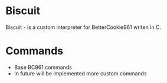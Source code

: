 # Biscuit
Biscuit - is a custom interpreter for BetterCookie961 writen in C.

# Commands
- Base BC961 commands
- In future will be implemented more custom commands
